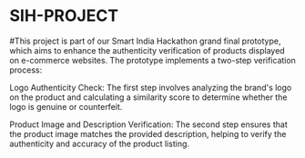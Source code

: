 # SIH-PROJECT
#This project is part of our Smart India Hackathon grand final prototype, which aims to enhance the authenticity verification of products displayed on e-commerce websites. The prototype implements a two-step verification process:

Logo Authenticity Check: The first step involves analyzing the brand's logo on the product and calculating a similarity score to determine whether the logo is genuine or counterfeit.

Product Image and Description Verification: The second step ensures that the product image matches the provided description, helping to verify the authenticity and accuracy of the product listing.

